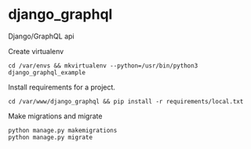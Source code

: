 # django_graphql
Django/GraphQL api

Create virtualenv

    cd /var/envs && mkvirtualenv --python=/usr/bin/python3 django_graphql_example

Install requirements for a project.

    cd /var/www/django_graphql && pip install -r requirements/local.txt

Make migrations and migrate

    python manage.py makemigrations
    python manage.py migrate
